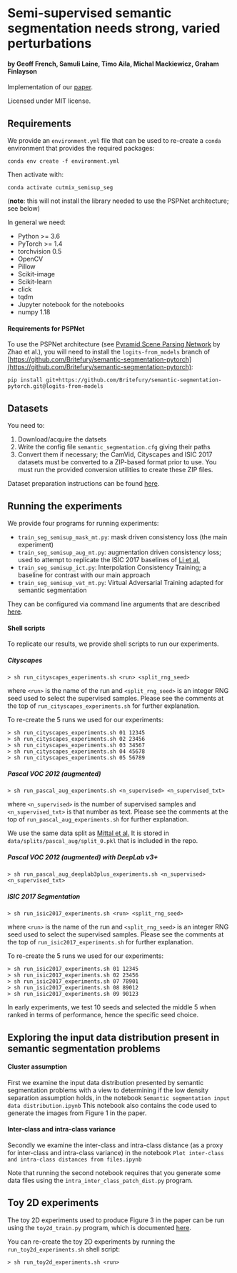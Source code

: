 # Semi-supervised semantic segmentation needs strong, varied perturbations
#### by Geoff French, Samuli Laine, Timo Aila, Michal Mackiewicz, Graham Finlayson
Implementation of our [paper](https://arxiv.org/abs/1906.01916).


Licensed under MIT license.


## Requirements

We provide an `environment.yml` file that can be used to re-create a `conda` environment that provides the required
packages:

```
conda env create -f environment.yml
```

Then activate with:

```
conda activate cutmix_semisup_seg
```

(**note**: this will not install the library needed to use the PSPNet architecture; see below)

In general we need:

- Python >= 3.6
- PyTorch >= 1.4
- torchvision 0.5
- OpenCV
- Pillow
- Scikit-image
- Scikit-learn
- click
- tqdm
- Jupyter notebook for the notebooks
- numpy 1.18

#### Requirements for PSPNet

To use the PSPNet architecture (see [Pyramid Scene Parsing Network](https://arxiv.org/abs/1612.01105)
by Zhao et al.), you will need to install the `logits-from_models` branch of
[https://github.com/Britefury/semantic-segmentation-pytorch](https://github.com/Britefury/semantic-segmentation-pytorch):

```
pip install git+https://github.com/Britefury/semantic-segmentation-pytorch.git@logits-from-models
```

## Datasets

You need to:

1. Download/acquire the datsets
2. Write the config file `semantic_segmentation.cfg` giving their paths
3. Convert them if necessary; the CamVid, Cityscapes and ISIC 2017 datasets must be converted
to a ZIP-based format prior to use. You must run the provided conversion utilities to create these ZIP files.

Dataset preparation instructions can be found [here](./DATASETS.md).


## Running the experiments

We provide four programs for running experiments:

- `train_seg_semisup_mask_mt.py`: mask driven consistency loss (the main experiment) 
- `train_seg_semisup_aug_mt.py`: augmentation driven consistency loss; used to attempt to replicate the
 ISIC 2017 baselines of [Li et al.](https://arxiv.org/abs/1808.03887)
- `train_seg_semisup_ict.py`: Interpolation Consistency Training; a baseline for contrast with our main
approach
- `train_seg_semisup_vat_mt.py`: Virtual Adversarial Training adapted for semantic segmentation

They can be configured via command line arguments that are described [here](./CMDLINE_OPTIONS.md).


#### Shell scripts
To replicate our results, we provide shell scripts to run our experiments.

##### Cityscapes
```
> sh run_cityscapes_experiments.sh <run> <split_rng_seed>
```
where `<run>` is the name of the run and `<split_rng_seed>` is an integer RNG seed used to select
the supervised samples. Please see the comments
at the top of `run_cityscapes_experiments.sh` for further explanation.

To re-create the 5 runs we used for our experiments:

```
> sh run_cityscapes_experiments.sh 01 12345
> sh run_cityscapes_experiments.sh 02 23456
> sh run_cityscapes_experiments.sh 03 34567
> sh run_cityscapes_experiments.sh 04 45678
> sh run_cityscapes_experiments.sh 05 56789
```
  
##### Pascal VOC 2012 (augmented)
```
> sh run_pascal_aug_experiments.sh <n_supervised> <n_supervised_txt>
```
where `<n_supervised>` is the number of supervised samples and `<n_supervised_txt>` is that number as text.
Please see the comments at the top of `run_pascal_aug_experiments.sh` for further explanation.

We use the same data split as [Mittal et al.](https://arxiv.org/abs/1908.05724) It is stored in 
`data/splits/pascal_aug/split_0.pkl` that is included in the repo.

##### Pascal VOC 2012 (augmented) with DeepLab v3+
```
> sh run_pascal_aug_deeplab3plus_experiments.sh <n_supervised> <n_supervised_txt>
```

##### ISIC 2017 Segmentation
```
> sh run_isic2017_experiments.sh <run> <split_rng_seed>
```
where `<run>` is the name of the run and `<split_rng_seed>` is an integer RNG seed used to select
the supervised samples. Please see the comments
at the top of `run_isic2017_experiments.sh` for further explanation.

To re-create the 5 runs we used for our experiments: 

```
> sh run_isic2017_experiments.sh 01 12345
> sh run_isic2017_experiments.sh 02 23456
> sh run_isic2017_experiments.sh 07 78901
> sh run_isic2017_experiments.sh 08 89012
> sh run_isic2017_experiments.sh 09 90123
```

In early experiments, we test 10 seeds and selected the middle 5 when ranked in terms of performance,
hence the specific seed choice.
  

## Exploring the input data distribution present in semantic segmentation problems

#### Cluster assumption
First we examine the input data distribution presented by semantic segmentation problems
with a view to determining if the low density separation assumption holds,
in the notebook `Semantic segmentation input data distribution.ipynb`
This notebook also contains the code used to generate the images from Figure 1 in the paper.

#### Inter-class and intra-class variance
Secondly we examine the inter-class and intra-class distance (as a proxy for inter-class and intra-class variance)
in the notebook `Plot inter-class and intra-class distances from files.ipynb`

Note that running the second notebook requires that you generate some data files using the
`intra_inter_class_patch_dist.py` program.


## Toy 2D experiments

The toy 2D experiments used to produce Figure 3 in the paper can be run using the `toy2d_train.py`
program, which is documented [here](./TOY2D.md).

You can re-create the toy 2D experiments by running the `run_toy2d_experiments.sh` shell script:

```
> sh run_toy2d_experiments.sh <run>
```

